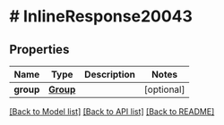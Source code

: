 # # InlineResponse20043

## Properties

Name | Type | Description | Notes
------------ | ------------- | ------------- | -------------
**group** | [**Group**](Group.md) |  | [optional]

[[Back to Model list]](../../README.md#models) [[Back to API list]](../../README.md#endpoints) [[Back to README]](../../README.md)
